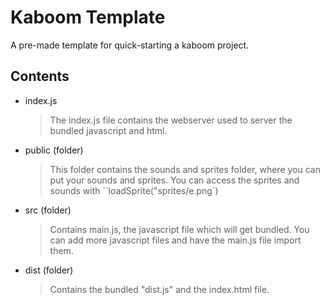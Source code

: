 # Kaboom  Template

A pre-made template for quick-starting a kaboom project.

## Contents

- index.js
  > The index.js file contains the webserver used to server the bundled javascript and html.
- public (folder)
  > This folder contains the sounds and sprites folder, where you can put your sounds and sprites. You can access the sprites and sounds with ``loadSprite("sprites/e.png`)
- src (folder)
  > Contains main.js, the javascript file which will get bundled. You can add more javascript files and have the main.js file import them.
- dist (folder)
  > Contains the bundled "dist.js" and the index.html file.
